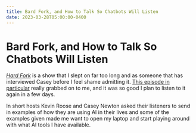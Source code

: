 ```yaml
---
title: Bard Fork, and How to Talk So Chatbots Will Listen
date: 2023-03-28T05:00:00-0400
---
```


# Bard Fork, and How to Talk So Chatbots Will Listen

[_Hard Fork_](https://www.nytimes.com/2022/10/04/podcasts/hard-fork-technology.html) is a show that I slept on far too long and as someone that has interviewed Casey before I feel shame admitting it. [This episode in particular](https://www.nytimes.com/2023/03/24/podcasts/hard-fork-bard.html?action=click&module=audio-series-bar&region=header&pgtype=Article) really grabbed on to me, and it was so good I plan to listen to it again in a few days.

In short hosts Kevin Roose and Casey Newton asked their listeners to send in examples of how they are using AI in their lives and some of the examples given made me want to open my laptop and start playing around with what AI tools I have available.